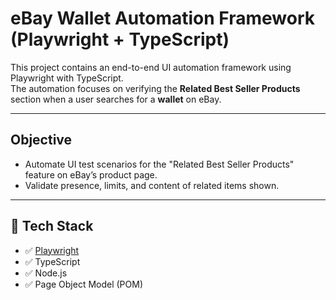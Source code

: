 # eBay Wallet Automation Framework (Playwright + TypeScript)

This project contains an end-to-end UI automation framework using Playwright with TypeScript.  
The automation focuses on verifying the **Related Best Seller Products** section when a user searches for a **wallet** on eBay.

---

## Objective

- Automate UI test scenarios for the "Related Best Seller Products" feature on eBay’s product page.
- Validate presence, limits, and content of related items shown.

---

## 🚀 Tech Stack

- ✅ [Playwright](https://playwright.dev/)
- ✅ TypeScript
- ✅ Node.js
- ✅ Page Object Model (POM)
